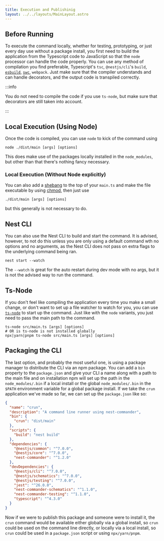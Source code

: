 ```yaml
---
title: Execution and Publishinig
layout: ../../layouts/MainLayout.astro
---
```


## Before Running

To execute the command locally, whether for testing, prototyping, or just every day use without a
package install, you first need to build the application from the Typescript code to JavaScript so
that the `node` processor can handle the code properly. You can use any method of compilation you
find preferable, Typescript's `tsc`, `@nestjs/cli`'s `build`,
[`esbuild`](https://esbuild.github.io/), [`swc`](https://esbuild.github.io/), `webpack`. Just make
sure that the compiler understands and can handle decorators, and the output code is transpiled
correctly.

:::info

You do not need to compile the code if you use `ts-node`, but make sure that decorators are still
taken into account.

:::

## Local Execution (Using Node)

Once the code is compiled, you can use `node` to kick of the command using

```shell
node ./dist/main [args] [options]
```

This does make use of the packages locally installed in the `node_modules`, but other than that
there's nothing fancy necessary.

### Local Execution (Without Node explicitly)

You can also add a [shebang](<https://en.wikipedia.org/wiki/Shebang_(Unix)>) to the top of your
`main.ts` and make the file executable by using [chmod](https://en.wikipedia.org/wiki/Chmod), then
just use

```shell
./dist/main [args] [options]
```

but this generally is not necessary to do.

## Nest CLI

You can also use the Nest CLI to build and start the command. It is advised, however, to not do this
unless you are only using a default command wth no options and no arguments, as the Nest CLI does
not pass on extra flags to the underlying command being ran.

```shell
nest start --watch
```

The `--watch` is great for the auto restart during dev mode with no args, but it is not the advised
way to run the command.

## Ts-Node

If you don't feel like compiling the application every time you make a small change, or don't want
to set up a file watcher to watch for you, you can use
[`ts-node`](https://github.com/TypeStrong/ts-node) to start up the command. Just like with the
`node` variants, you just need to pass the main path to the command.

```shell
ts-node src/main.ts [args] [options]
# OR is ts-node is not installed globally
npx|yarn|pnpm ts-node src/main.ts [args] [options]
```

## Packaging the CLI

The last option, and probably the most useful one, is using a package manager to distribute the CLI
via an npm package. You can add a `bin` property to the `package.json` and give your CLI a name
along with a path to the main file and on installation npm will set up the path in the
`node_modules/.bin` if a local install or the global `node_modules/.bin` in the `$PATH` environment
variable for a global package install. If we take the `crun` application we've made so far, we can
set up the `package.json` like so:

```json
{
  "name": "crun",
  "description": "A command line runner using nest-commander",
  "bin": {
    "crun": "dist/main"
  },
  "scripts": {
    "build": "nest build"
  },
  "dependencies": {
    "@nestjs/common": "^7.0.0",
    "@nestjs/core": "^7.0.0",
    "nest-commander": "^1.2.0"
  },
  "devDependencies": {
    "@nestjs/cli": "^7.0.0",
    "@nestjs/schematics": "^7.0.0",
    "@nestjs/testing": "^7.0.0",
    "jest": "^26.0.0",
    "nest-commander-schematics": "^1.1.0",
    "nest-commander-testing": "^1.1.0",
    "typescript": "^4.3.0"
  }
}
```

Now if we were to publish this package and someone were to install it, the `crun` command would be
available either globally via a global install, so `crun` could be used on the command line
directly, or locally via a local install, so `crun` could be used in a `package.json` script or
using `npx/yarn/pnpm`.
